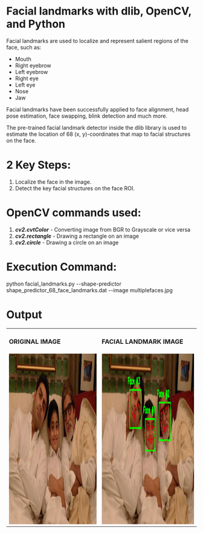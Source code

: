 # Facial landmarks with dlib, OpenCV, and Python

Facial landmarks are used to localize and represent salient regions of the face, such as:
* Mouth
* Right eyebrow
* Left eyebrow
* Right eye
* Left eye
* Nose
* Jaw

Facial landmarks have been successfully applied to face alignment, head pose estimation, face swapping, blink detection and much more.

The pre-trained facial landmark detector inside the dlib library is used to estimate the location of 68 (x, y)-coordinates that map to facial structures on the face.

# 2 Key Steps:
1) Localize the face in the image.
2) Detect the key facial structures on the face ROI.

# OpenCV commands used:
1) ***cv2.cvtColor*** - Converting image from BGR to Grayscale or vice versa
2) ***cv2.rectangle*** - Drawing a rectangle on an image
3) ***cv2.circle*** - Drawing a circle on an image

# Execution Command:
python facial_landmarks.py --shape-predictor shape_predictor_68_face_landmarks.dat --image multiplefaces.jpg

# Output
<table>
  <tr>
     <td> <h3>ORIGINAL IMAGE</h3> </td>
     <td> <h3>FACIAL LANDMARK IMAGE</h3> </td>
  </tr>
  <tr>
    <td> <img src="multiplefaces.jpg"  alt="1" width = 715px height = 450px ></td>
    <td><img src="face_landmark.png" alt="2" width = 715px height = 450px></td>
   </tr> 
</table>
